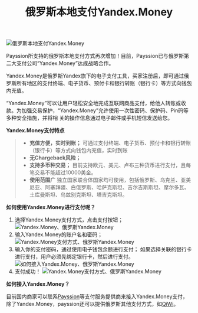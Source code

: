 ﻿---
layout: post
title: 俄罗斯本地支付Yandex.Money
---

![俄罗斯本地支付Yandex.Money](https://www.payssion.com/static/images/payment/pay_yandex.jpg)

Payssion所支持的俄罗斯本地支付方式再次增加！目前，Payssion已与俄罗斯第二大支付公司“Yandex.Money”达成战略合作。

Yandex.Money是俄罗斯Yandex旗下的电子支付工具，买家注册后，即可通过俄罗斯所有地区的支付终端、电子货币、预付卡和银行转账（银行卡）等方式向钱包内充值。

“Yandex.Money”可以让用户轻松安全地完成互联网商品支付，给他人转账或收款。为加强交易保护，“Yandex.Money”允许使用一次性密码、保护码、Pin码等多种安全措施，并将相 关的操作信息通过电子邮件或手机短信发送给您。

**Yandex.Money支付特点**
> - **充值方便，实时到账；**
> 可通过支付终端、电子货币、预付卡和银行转账（银行卡）等方式向钱包内充值，实时到账
> - **无Chargeback风险；**
> - **支持多币种交易；**
> 目前支持欧元、美元、卢布三种货币进行支付，且每笔交易不能超过10000美金。
> - **使用范围广**
> 独立国家联合体国家均可使用，包括俄罗斯、乌克兰、亚美尼亚、阿塞拜疆、白俄罗斯、哈萨克斯坦、吉尔吉斯斯坦、摩尔多瓦、土库曼斯坦、乌兹别克斯坦、塔吉克斯坦。


**如何使用Yandex.Money进行支付呢？**

 1. 选择Yandex.Money支付方式，点击支付按钮；
 ![Yandex.Money、俄罗斯Yandex.Money](http://blog.payssion.com/images/yandex_1.png) 
 2. 输入Yandex.Money的账户名和密码；
 ![Yandex.Money支付方式、俄罗斯Yandex.Money](http://blog.payssion.com/images/yandex_2.png) 
 3. 输入你的支付密码，通过使用电子钱包余额进行支付；
如果选择关联的银行卡进行支付，用户必须先绑定银行卡，然后进行支付。
 ![如何接入Yandex.Money、俄罗斯Yandex.Money](http://blog.payssion.com/images/yandex_3.png) 
 4. 支付成功！
 ![Yandex.Money支付方式、俄罗斯Yandex.Money](http://blog.payssion.com/images/yandex_4.png) 


**如何接入Yandex.Money？**

目前国内商家可以联系[Payssion](https://www.payssion.com "海外本地支付")等支付服务提供商来接入Yandex.Money支付，除了Yandex.Money，payssion还可以提供俄罗斯其他支付方式，如[QiWi](https://www.payssion.com/cn/e-wallet.html)。